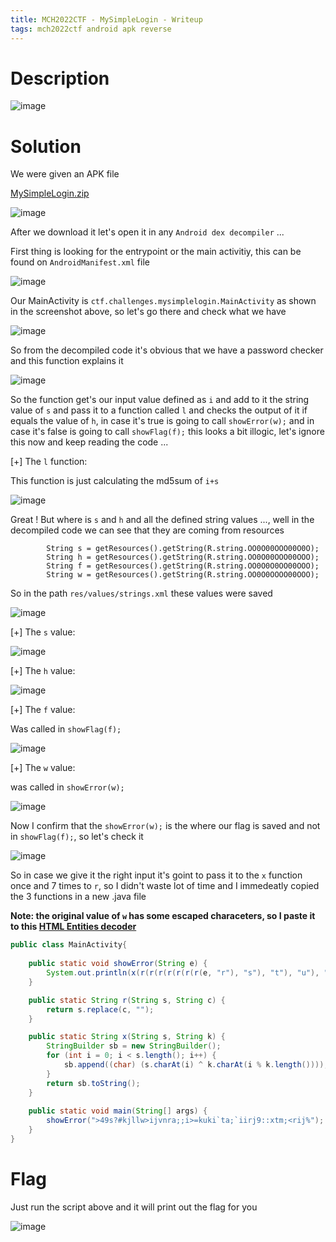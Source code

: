 ```yaml
---
title: MCH2022CTF - MySimpleLogin - Writeup
tags: mch2022ctf android apk reverse
---
```


# Description

![image](https://user-images.githubusercontent.com/84577967/181047281-3ca8b815-7642-4497-8f9c-353f16a00dae.png)

# Solution

We were given an APK file

[MySimpleLogin.zip](https://github.com/ab2pentest/ab2pentest.github.io/files/9191147/MySimpleLogin.zip)

![image](https://user-images.githubusercontent.com/84577967/181047436-7a829280-379b-4711-bc60-42742f8e25fe.png)

After we download it let's open it in any `Android dex decompiler` ...

First thing is looking for the entrypoint or the main activitiy, this can be found on `AndroidManifest.xml` file

![image](https://user-images.githubusercontent.com/84577967/181079155-a0d568ea-ddb7-455e-9972-a4a892de12a3.png)

Our MainActivity is `ctf.challenges.mysimplelogin.MainActivity` as shown in the screenshot above, so let's go there and check what we have

![image](https://user-images.githubusercontent.com/84577967/181080067-90b3be68-23e9-4421-8cad-a172836803dd.png)

So from the decompiled code it's obvious that we have a password checker and this function explains it

![image](https://user-images.githubusercontent.com/84577967/181080733-72c304ee-1557-4dc8-ac21-c31003617f00.png)

So the function get's our input value defined as `i` and add to it the string value of `s` and pass it to a function called `l` and checks the output of it if equals the value of `h`, in case it's true is going to call `showError(w);` and in case it's false is going to call `showFlag(f);` this looks a bit illogic, let's ignore this now and keep reading the code ...

[+] The `l` function:

This function is just calculating the md5sum of `i+s`

![image](https://user-images.githubusercontent.com/84577967/181081555-50cb2c2a-7a4d-4650-a921-02cb378078a3.png)

Great ! But where is `s` and `h` and all the defined string values ..., well in the decompiled code we can see that they are coming from resources

```
        String s = getResources().getString(R.string.OO0O00OOO00O0O);
        String h = getResources().getString(R.string.OO0O00OOO00OOO);
        String f = getResources().getString(R.string.OO0O0O0OO00OOO);
        String w = getResources().getString(R.string.OO0O0OOOO00OOO);
```

So in the path `res/values/strings.xml` these values were saved

![image](https://user-images.githubusercontent.com/84577967/181082923-6e104e26-22a1-4d41-aa3c-e95ba1692f7b.png)

[+] The `s` value:

![image](https://user-images.githubusercontent.com/84577967/181081326-15c62b1b-50a5-4cfe-b583-4fe216f755d8.png)

[+] The `h` value:

![image](https://user-images.githubusercontent.com/84577967/181083212-07d3231f-180c-44d8-b8cc-70443e77adfe.png)

[+] The `f` value:

Was called in `showFlag(f);`

![image](https://user-images.githubusercontent.com/84577967/181083990-b3bbd6f5-9d22-4de6-a56e-4ea16e7540a2.png)

[+] The `w` value:

was called in `showError(w);`

![image](https://user-images.githubusercontent.com/84577967/181084106-d3129dc2-5996-4883-9a8d-fc33c8a8f3e4.png)

Now I confirm that the `showError(w);` is the where our flag is saved and not in `showFlag(f);`, so let's check it

![image](https://user-images.githubusercontent.com/84577967/181085016-83d5e086-9a31-42e8-aeb2-0b3238073dba.png)

So in case we give it the right input it's goint to pass it to the `x` function once and 7 times to `r`, so I didn't waste lot of time and I immedeatly copied the 3 functions in a new .java file

**Note: the original value of `w` has some escaped characeters, so I paste it to this [HTML Entities decoder](https://www.online-toolz.com/tools/text-html-entities-convertor.php)**

```java
public class MainActivity{
	
    public static void showError(String e) {
        System.out.println(x(r(r(r(r(r(r(r(e, "r"), "s"), "t"), "u"), "v"), "w"), "x"), "X"));
    }

	public static String r(String s, String c) {
		return s.replace(c, "");
	}

	public static String x(String s, String k) {
		StringBuilder sb = new StringBuilder();
		for (int i = 0; i < s.length(); i++) {
			sb.append((char) (s.charAt(i) ^ k.charAt(i % k.length())));
		}
		return sb.toString();
	}
	
	public static void main(String[] args) {
		showError(">49s?#kjllw>ijvnra;;i>=kuki`ta;`iirj9::xtm;<rij%");
    }
}
```

# Flag

Just run the script above and it will print out the flag for you

![image](https://user-images.githubusercontent.com/84577967/181085672-5b57ce5a-065f-4ae8-b9d9-679d1bd86521.png)
